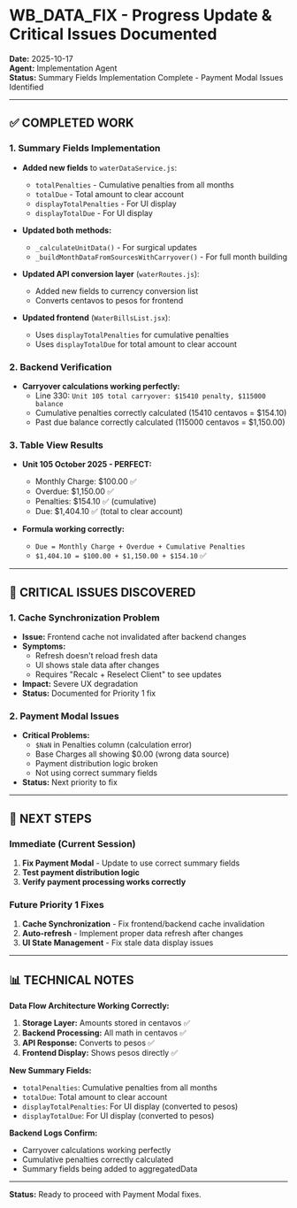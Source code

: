 # WB_DATA_FIX - Progress Update & Critical Issues Documented

**Date:** 2025-10-17  
**Agent:** Implementation Agent  
**Status:** Summary Fields Implementation Complete - Payment Modal Issues Identified  

---

## ✅ **COMPLETED WORK**

### **1. Summary Fields Implementation**
- **Added new fields** to `waterDataService.js`:
  - `totalPenalties` - Cumulative penalties from all months
  - `totalDue` - Total amount to clear account
  - `displayTotalPenalties` - For UI display
  - `displayTotalDue` - For UI display

- **Updated both methods:**
  - `_calculateUnitData()` - For surgical updates
  - `_buildMonthDataFromSourcesWithCarryover()` - For full month building

- **Updated API conversion layer** (`waterRoutes.js`):
  - Added new fields to currency conversion list
  - Converts centavos to pesos for frontend

- **Updated frontend** (`WaterBillsList.jsx`):
  - Uses `displayTotalPenalties` for cumulative penalties
  - Uses `displayTotalDue` for total amount to clear account

### **2. Backend Verification**
- **Carryover calculations working perfectly:**
  - Line 330: `Unit 105 total carryover: $15410 penalty, $115000 balance`
  - Cumulative penalties correctly calculated (15410 centavos = $154.10)
  - Past due balance correctly calculated (115000 centavos = $1,150.00)

### **3. Table View Results**
- **Unit 105 October 2025 - PERFECT:**
  - Monthly Charge: $100.00 ✅
  - Overdue: $1,150.00 ✅
  - Penalties: $154.10 ✅ (cumulative)
  - Due: $1,404.10 ✅ (total to clear account)

- **Formula working correctly:**
  - `Due = Monthly Charge + Overdue + Cumulative Penalties`
  - `$1,404.10 = $100.00 + $1,150.00 + $154.10` ✅

---

## 🚨 **CRITICAL ISSUES DISCOVERED**

### **1. Cache Synchronization Problem**
- **Issue:** Frontend cache not invalidated after backend changes
- **Symptoms:** 
  - Refresh doesn't reload fresh data
  - UI shows stale data after changes
  - Requires "Recalc + Reselect Client" to see updates
- **Impact:** Severe UX degradation
- **Status:** Documented for Priority 1 fix

### **2. Payment Modal Issues**
- **Critical Problems:**
  - `$NaN` in Penalties column (calculation error)
  - Base Charges all showing $0.00 (wrong data source)
  - Payment distribution logic broken
  - Not using correct summary fields
- **Status:** Next priority to fix

---

## 🎯 **NEXT STEPS**

### **Immediate (Current Session)**
1. **Fix Payment Modal** - Update to use correct summary fields
2. **Test payment distribution logic**
3. **Verify payment processing works correctly**

### **Future Priority 1 Fixes**
1. **Cache Synchronization** - Fix frontend/backend cache invalidation
2. **Auto-refresh** - Implement proper data refresh after changes
3. **UI State Management** - Fix stale data display issues

---

## 📊 **TECHNICAL NOTES**

**Data Flow Architecture Working Correctly:**
1. **Storage Layer:** Amounts stored in centavos ✅
2. **Backend Processing:** All math in centavos ✅
3. **API Response:** Converts to pesos ✅
4. **Frontend Display:** Shows pesos directly ✅

**New Summary Fields:**
- `totalPenalties`: Cumulative penalties from all months
- `totalDue`: Total amount to clear account
- `displayTotalPenalties`: For UI display (converted to pesos)
- `displayTotalDue`: For UI display (converted to pesos)

**Backend Logs Confirm:**
- Carryover calculations working perfectly
- Cumulative penalties correctly calculated
- Summary fields being added to aggregatedData

---

**Status:** Ready to proceed with Payment Modal fixes.
